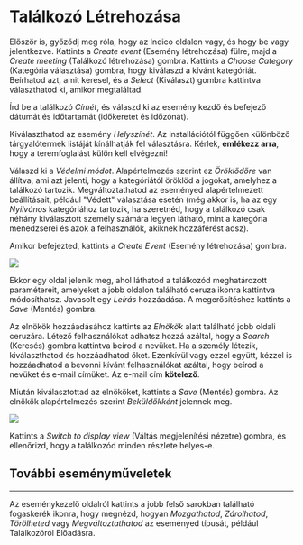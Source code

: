 # Találkozó Létrehozása

Először is, győződj meg róla, hogy az Indico oldalon vagy, és hogy be vagy jelentkezve.
Kattints a _Create event_ (Esemény létrehozása) fülre, majd a _Create meeting_ (Találkozó létrehozása) gombra.
Kattints a _Choose Category_ (Kategória választása) gombra, hogy kiválaszd a kívánt kategóriát. Beírhatod azt, amit keresel, és a _Select_ (Kiválaszt) gombra kattintva választhatod ki, amikor megtaláltad.

Írd be a találkozó _Címét_, és válaszd ki az esemény kezdő és befejező dátumát és időtartamát (időkeretet és időzónát).

Kiválaszthatod az esemény _Helyszínét_. Az installációtól függően különböző tárgyalótermek listáját kínálhatják fel választásra. Kérlek, **emlékezz arra**, hogy a teremfoglalást külön kell elvégezni!

Válaszd ki a _Védelmi módot_. Alapértelmezés szerint ez _Öröklődőre_ van állítva, ami azt jelenti, hogy a kategóriától öröklöd a jogokat, amelyhez a találkozó tartozik. Megváltoztathatod az eseményed alapértelmezett beállításait, például "Védett" választása esetén (még akkor is, ha az egy _Nyilvános_ kategóriához tartozik, ha szeretnéd, hogy a találkozó csak néhány kiválasztott személy számára legyen látható, mint a kategória menedzserei és azok a felhasználók, akiknek hozzáférést adsz).

Amikor befejezted, kattints a _Create Event_ (Esemény létrehozása) gombra.

![](../assets/create-meeting.png)

Ekkor egy oldal jelenik meg, ahol láthatod a találkozód meghatározott paramétereit, amelyeket a jobb oldalon található ceruza ikonra kattintva módosíthatsz. Javasolt egy _Leírás_ hozzáadása. A megerősítéshez kattints a _Save_ (Mentés) gombra.

Az elnökök hozzáadásához kattints az _Elnökök_ alatt található jobb oldali ceruzára.
Létező felhasználókat adhatsz hozzá azáltal, hogy a _Search_ (Keresés) gombra kattintva beírod a nevüket. Ha a személy létezik, kiválaszthatod és hozzáadhatod őket.
Ezenkívül vagy ezzel együtt, kézzel is hozzáadhatod a bevonni kívánt felhasználókat azáltal, hogy beírod a nevüket és e-mail címüket. Az e-mail cím **kötelező**.

Miután kiválasztottad az elnököket, kattints a _Save_ (Mentés) gombra. Az elnökök alapértelmezés szerint _Beküldőkként_ jelennek meg.

![](../assets/define-meeting.png)

Kattints a _Switch to display view_ (Váltás megjelenítési nézetre) gombra, és ellenőrizd, hogy a találkozód minden részlete helyes-e.

## További eseményműveletek
------------------
Az eseménykezelő oldalról kattints a jobb felső sarokban található fogaskerék ikonra, hogy megnézd, hogyan _Mozgathatod_, _Zárolhatod_, _Törölheted_ vagy _Megváltoztathatod_ az eseményed típusát, például Találkozóról Előadásra.
